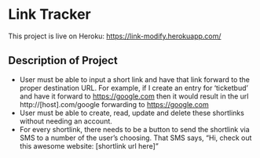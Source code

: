 # Link Tracker

This project is live on Heroku: https://link-modify.herokuapp.com/

## Description of Project

* User must be able to input a short link and have that link forward to the proper destination URL. For example, if I create an entry for ‘ticketbud’ and have it forward to https://google.com then it would result in the url http://[host].com/google forwarding to https://google.com 
* User must be able to create, read, update and delete these shortlinks without needing an account.
* For every shortlink, there needs to be a button to send the shortlink via SMS to a number of the user’s choosing. That SMS says, “Hi, check out this awesome website: [shortlink url here]”

